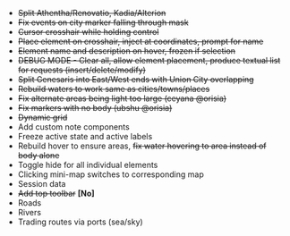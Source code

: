 * ~~Split Athentha/Renovatio, Kadia/Alterion~~
* ~~Fix events on city marker falling through mask~~
* ~~Cursor crosshair while holding control~~
* ~~Place element on crosshair, inject at coordinates, prompt for name~~
* ~~Element name and description on hover, frozen if selection~~
* ~~DEBUG MODE - Clear all, allow element placement, produce textual list for requests (insert/delete/modify)~~
* ~~Split Genesaris into East/West ends with Union City overlapping~~
* ~~Rebuild waters to work same as cities/towns/places~~
* ~~Fix alternate areas being light too large (ceyana @orisia)~~
* ~~Fix markers with no body (ubshu @orisia)~~
* ~~Dynamic grid~~
* Add custom note components
* Freeze active state and active labels
* Rebuild hover to ensure areas, ~~fix water hovering to area instead of body alone~~
* Toggle hide for all individual elements
* Clicking mini-map switches to corresponding map
* Session data
* ~~Add top toolbar~~ **[No]**
* Roads
* Rivers
* Trading routes via ports (sea/sky)

